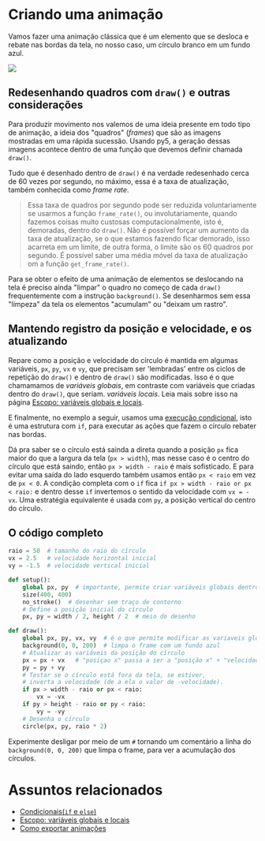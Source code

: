 # Criando uma animação 

Vamos fazer uma animação clássica que é um elemento que se desloca e rebate nas bordas da tela, no nosso caso, um círculo branco em um fundo azul.

![](assets/bola_rebate.gif)

## Redesenhando quadros com `draw()` e outras considerações

Para produzir movimento nos valemos de uma ideia presente em todo tipo de animação, a ideia dos "quadros" (*frames*) que são as imagens mostradas em uma rápida sucessão. Usando py5, a geração dessas imagens acontece dentro de uma função que devemos definir chamada `draw()`. 

Tudo que é desenhado dentro de `draw()` é na verdade redesenhado cerca de 60 vezes por segundo, no máximo, essa é a taxa de atualização, também conhecida como *frame rate*. 

> Essa taxa de quadros por segundo pode ser reduzida voluntariamente se usarmos a função `frame_rate()`, ou involutariamente, quando fazemos coisas muito custosas computacionalmente, isto é, demoradas, dentro do `draw()`. Não é possível forçar um aumento da taxa de atualização, se o que estamos fazendo ficar demorado, isso acarreta em um limite, de outra forma, o limite são os 60 quadros por segundo. É possível saber uma média móvel da taxa de atualização om a função `get_frame_rate()`.

Para se obter o efeito de uma animação de elementos se deslocando na tela é preciso ainda "limpar" o quadro no começo de cada `draw()` frequentemente com a instrução `background()`. Se desenharmos sem essa "limpeza" da tela os elementos "acumulam" ou "deixam um rastro".

## Mantendo registro da posição e velocidade, e os atualizando

Repare como a posição e velocidade do círculo é mantida em algumas variáveis, `px`, `py`, `vx` e `vy`, que precisam ser 'lembradas' entre os ciclos de repetição do `draw()` e dentro de `draw()` são modificadas. Isso é o que chamamamos de *variáveis globais*, em contraste com variáveis que criadas dentro do `draw()`, que seriam. *variáveis locais*. Leia mais sobre isso na página [Escopo: variáveis globais e locais](escopo_py.md). 

E finalmente, no exemplo a seguir, usamos uma [execução condicional](condicionais_py.md), isto é uma estrutura com `if`, para executar as ações que fazem o círculo rebater nas bordas. 

Dá pra saber se o círculo está sainda a direta quando a posição `px` fica maior do que a largura da tela (`px > width`), mas nesse caso é o centro do círculo que está saindo, então `px > width - raio` é mais sofisticado. E para evitar uma saída do lado esquerdo também usamos então `px < raio` em vez de `px < 0`. A condição completa com o `if` fica `if px > width - raio or px < raio:` e dentro desse `if` invertemos o sentido da velocidade com `vx = -vx`. Uma estratégia equivalente é usada com `py`, a posição vertical do centro do círculo.

## O código completo


```python
raio = 50  # tamanho do raio do círculo
vx = 2.5   # velocidade horizontal inicial
vy = -1.5  # velocidade vertical inicial

def setup():
    global px, py  # importante, permite criar variáveis globais dentro do setup!
    size(400, 400)
    no_stroke()  # desenhar sem traço de contorno
    # Define a posição inicial do círculo
    px, py = width / 2, height / 2  # meio do desenho

def draw():
    global px, py, vx, vy  # é o que permite modificar as variaveis globais no draw!
    background(0, 0, 200)  # limpa o frame com um fundo azul
    # Atualizar as variáveis da posição do círculo
    px = px + vx   # "posiçao x" passa a ser a "posição x" + "velocidade x"
    py = py + vy
    # Testar se o círculo está fora da tela, se estiver,
    # inverta a velocidade (de a ela o valor de -velocidade).
    if px > width - raio or px < raio:
        vx = -vx
    if py > height - raio or py < raio:
        vy = -vy
    # Desenha o círculo
    circle(px, py, raio * 2)
```

Experimente desligar por meio de um `#` tornando um comentário a linha do `background(0, 0, 200)` que limpa o frame, para ver a acumulação dos círculos.

# Assuntos relacionados

- [Condicionais(`if` e `else`)](condicionais_py.md)
- [Escopo: variáveis globais e locais](escopo_py.md)
- [Como exportar animações](exportar_animacoes.md)

